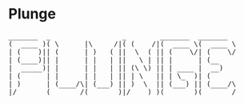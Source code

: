 # Plunge
<pre>
_______  _                 _        _______  _______ 
(  ____ )( \      |\     /|( (    /|(  ____ \(  ____ \
| (    )|| (      | )   ( ||  \  ( || (    \/| (    \/
| (____)|| |      | |   | ||   \ | || |      | (__    
|  _____)| |      | |   | || (\ \) || | ____ |  __)   
| (      | |      | |   | || | \   || | \_  )| (      
| )      | (____/\| (___) || )  \  || (___) || (____/\
|/       (_______/(_______)|/    )_)(_______)(_______/
</pre>
